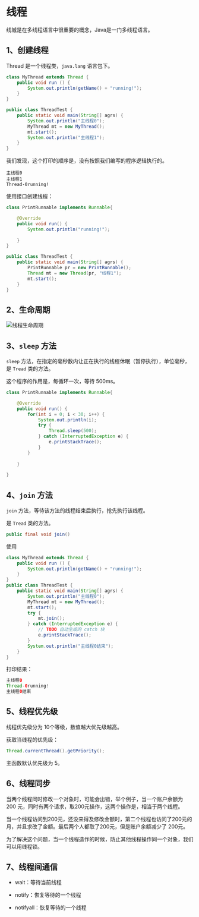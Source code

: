 # 线程

线城是在多线程语言中很重要的概念，Java是一门多线程语言。

## 1、创建线程

Thread 是一个线程类，`java.lang` 语言包下。

```java
class MyThread extends Thread {
	public void run () {
		System.out.println(getName() + "running!");
	}
}

public class ThreadTest {
	public static void main(String[] agrs) {
		System.out.println("主线程0");
		MyThread mt = new MyThread();
		mt.start();
		System.out.println("主线程1");
	}
}
```

我们发现，这个打印的顺序是，没有按照我们编写的程序逻辑执行的。

```
主线程0
主线程1
Thread-0running!
```

使用接口创建线程：

```java
class PrintRunnable implements Runnable{

	@Override
	public void run() {
		System.out.println("running!");
		
	} 
}

public class ThreadTest {
	public static void main(String[] agrs) {
		PrintRunnable pr = new PrintRunnable();
		Thread mt = new Thread(pr, "线程1");
		mt.start();
	}
}
```

## 2、生命周期



![线程生命周期](tread.png)



## 3、`sleep` 方法

`sleep` 方法，在指定的毫秒数内让正在执行的线程休眠（暂停执行），单位毫秒，是 `Tread`  类的方法。

这个程序的作用是，每循环一次，等待 500ms。

```java
class PrintRunnable implements Runnable{

	@Override
	public void run() {
		for(int i = 0; i < 30; i++) {
			System.out.println(i);
			try {
				Thread.sleep(500);
			} catch (InterruptedException e) {
				e.printStackTrace();
			}
		}
		
	}
	
}
```



## 4、`join` 方法



`join` 方法，等待该方法的线程结束后执行，抢先执行该线程。

是 `Tread` 类的方法。

```java
public final void join()
```

使用

```java
class MyThread extends Thread {
	public void run () {
		System.out.println(getName() + "running!");
	}
}
public class ThreadTest {
	public static void main(String[] agrs) {
		System.out.println("主线程0");
		MyThread mt = new MyThread();
		mt.start();
		try {
			mt.join();
		} catch (InterruptedException e) {
			// TODO 自动生成的 catch 块
			e.printStackTrace();
		}
		System.out.println("主线程0结束");
	}
}
```

打印结果：

```java
主线程0
Thread-0running!
主线程0结束
```



## 5、线程优先级

 线程优先级分为 10个等级，数值越大优先级越高。

获取当线程的优先级：

```java
Thread.currentThread().getPriority();
```

主函数默认优先级为 5。



## 6、线程同步

当两个线程同时修改一个对象时，可能会出错，举个例子，当一个账户余额为 200 元，同时有两个请求，取200元操作，这两个操作是，相当于两个线程。

当一个线程访问到200元，还没来得及修改金额时，第二个线程也访问了200元的月，并且求改了金额。最后两个人都取了200元，但是账户余额减少了 200元。

为了解决这个问题，当一个线程造作的时候，防止其他线程操作同一个对象，我们可以用线程锁。



## 7、线程间通信

- wait：等待当前线程

- notify：恢复等待的一个线程

- notifyall：恢复等待的一个线程

​         





